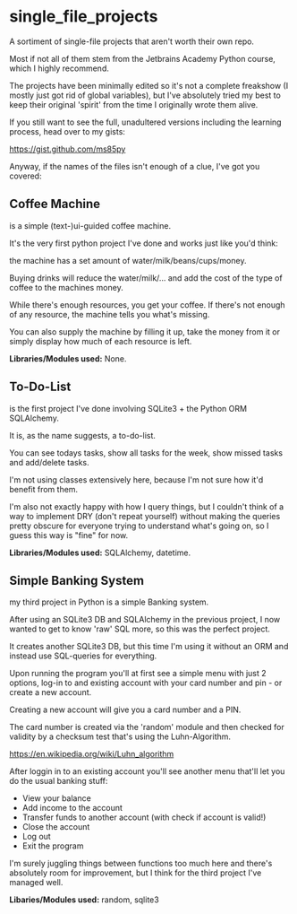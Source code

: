 # single_file_projects

A sortiment of single-file projects that aren't worth their own repo.

Most if not all of them stem from the Jetbrains Academy Python course, which I highly recommend.

The projects have been minimally edited so it's not a complete freakshow (I mostly just got rid of global variables), but I've absolutely tried my best to keep their original 'spirit' from the time I originally wrote them alive.

If you still want to see the full, unadultered versions including the learning process, head over to my gists:

https://gist.github.com/ms85py

Anyway, if the names of the files isn't enough of a clue, I've got you covered:

## Coffee Machine
is a simple (text-)ui-guided coffee machine.

It's the very first python project I've done and works just like you'd think:

the machine has a set amount of water/milk/beans/cups/money.

Buying drinks will reduce the water/milk/... and add the cost of the type of coffee to the machines money.

While there's enough resources, you get your coffee. If there's not enough of any resource, the machine tells you what's missing.

You can also supply the machine by filling it up, take the money from it or simply display how much of each resource is left.

**Libraries/Modules used:** None.


## To-Do-List
is the first project I've done involving SQLite3 + the Python ORM SQLAlchemy.

It is, as the name suggests, a to-do-list.

You can see todays tasks, show all tasks for the week, show missed tasks and add/delete tasks.

I'm not using classes extensively here, because I'm not sure how it'd benefit from them.

I'm also not exactly happy with how I query things, but I couldn't think of a way to implement DRY (don't repeat yourself) without making the queries pretty obscure for everyone trying to understand what's going on, so I guess this way is "fine" for now.

**Libraries/Modules used:** SQLAlchemy, datetime.


## Simple Banking System
my third project in Python is a simple Banking system.

After using an SQLite3 DB and SQLAlchemy in the previous project, I now wanted to get to know 'raw' SQL more, so this was the perfect project.

It creates another SQLite3 DB, but this time I'm using it without an ORM and instead use SQL-queries for everything.

Upon running the program you'll at first see a simple menu with just 2 options, log-in to and existing account with your card number and pin - or create a new account.

Creating a new account will give you a card number and a PIN.

The card number is created via the 'random' module and then checked for validity by a checksum test that's using the Luhn-Algorithm.

https://en.wikipedia.org/wiki/Luhn_algorithm

After loggin in to an existing account you'll see another menu that'll let you do the usual banking stuff:

- View your balance
- Add income to the account
- Transfer funds to another account (with check if account is valid!)
- Close the account
- Log out
- Exit the program

I'm surely juggling things between functions too much here and there's absolutely room for improvement, but I think for the third project I've managed well.

**Libaries/Modules used:** random, sqlite3
